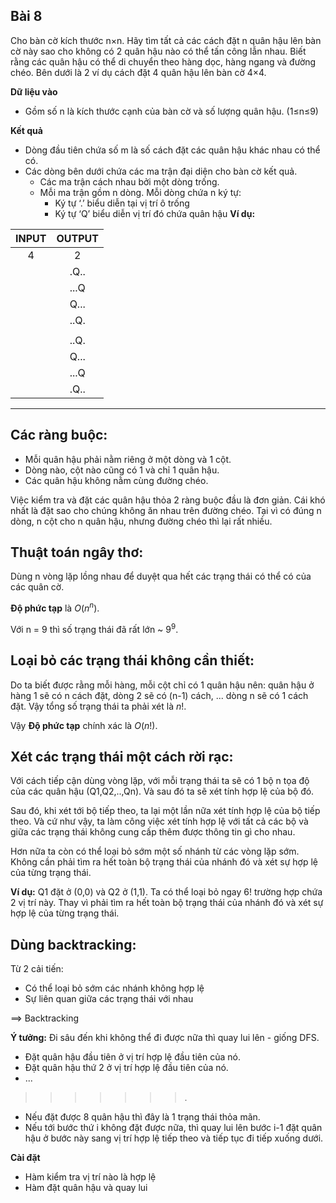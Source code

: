 ## Bài 8

Cho bàn cờ kích thước n×n. Hãy tìm tất cả các cách đặt n quân hậu lên bàn cờ này sao cho không có 2 quân hậu nào có thể tấn công lẫn nhau. Biết rằng các quân hậu có thể di chuyển theo hàng dọc, hàng ngang và đường chéo. Bên dưới là 2 ví dụ cách đặt 4 quân hậu lên bàn cờ 4×4.

**Dữ liệu vào**  

- Gồm số n là kích thước cạnh của bàn cờ và số lượng quân hậu. (1≤n≤9)

**Kết quả**

- Dòng đầu tiên chứa số m là số cách đặt các quân hậu khác nhau có thể có.
- Các dòng bên dưới chứa các ma trận đại diện cho bàn cờ kết quả. 
    + Các ma trận cách nhau bởi một dòng trống.
    + Mỗi ma trận gồm n dòng. Mỗi dòng chứa n ký tự:
        - Ký tự ‘.’ biểu diễn tại vị trí ô trống 
        - Ký tự ‘Q’ biểu diễn vị trí đó chứa quân hậu
**Ví dụ:**

INPUT |OUTPUT
:----:|:----:
4     |2   
    |.Q..
    |...Q
    |Q...
    |..Q.
    |
    |..Q.
    |Q...
    |...Q
    |.Q..

-----

## Các ràng buộc:

- Mỗi quân hậu phải nằm riêng ở một dòng và 1 cột.
- Dòng nào, cột nào cũng có 1 và chỉ 1 quân hậu.
- Các quân hậu không nằm cùng đường chéo.

Việc kiểm tra và đặt các quân hậu thỏa 2 ràng buộc đầu là đơn giản. Cái khó nhất là đặt sao cho chúng không ăn nhau trên đường chéo. Tại vì có đúng n dòng, n cột cho n quân hậu, nhưng đường chéo thì lại rất nhiều.

## Thuật toán ngây thơ:

Dùng n vòng lặp lồng nhau để duyệt qua hết các trạng thái có thể có của các quân cờ.  

**Độ phức tạp** là $O(n^n)$.  

Với n = 9 thì số trạng thái đã rất lớn ~ $9^9$.

## Loại bỏ các trạng thái không cần thiết:

Do ta biết được rằng mỗi hàng, mỗi cột chỉ có 1 quân hậu nên: quân hậu ở hàng 1 sẽ có n cách đặt, dòng 2 sẽ có (n-1) cách, ... dòng n sẽ có 1 cách đặt. Vậy tổng số trạng thái ta phải xét là $n!$.

Vậy **Độ phức tạp** chính xác là $O(n!)$.

## Xét các trạng thái một cách rời rạc:

Với cách tiếp cận dùng vòng lặp, với mỗi trạng thái ta sẽ có 1 bộ n tọa độ của các quân hậu (Q1,Q2,..,Qn). Và sau đó ta sẽ xét tính hợp lệ của bộ đó.

Sau đó, khi xét tới bộ tiếp theo, ta lại một lần nữa xét tính hợp lệ của bộ tiếp theo. Và cứ như vậy, ta làm công việc xét tính hợp lệ với tất cả các bộ và giữa các trạng thái không cung cấp thêm được thông tin gì cho nhau.

Hơn nữa ta còn có thể loại bỏ sớm một số nhánh từ các vòng lặp sớm. Không cần phải tìm ra hết toàn bộ trạng thái của nhánh đó và xét sự hợp lệ của từng trạng thái.

**Ví dụ:** Q1 đặt ở (0,0) và Q2 ở (1,1). Ta có thể loại bỏ ngay 6! trường hợp chứa 2 vị trí này. Thay vì phải tìm ra hết toàn bộ trạng thái của nhánh đó và xét sự hợp lệ của từng trạng thái.

## Dùng backtracking:

Từ 2 cải tiến:
- Có thể loại bỏ sớm các nhánh không hợp lệ
- Sự liên quan giữa các trạng thái với nhau

==> Backtracking

**Ý tưởng:** Đi sâu đến khi không thể đi được nữa thì quay lui lên - giống DFS.

- Đặt quân hậu đầu tiên ở vị trí hợp lệ đầu tiên của nó.
- Đặt quân hậu thứ 2 ở vị trí hợp lệ đầu tiên của nó.
- ...

>>>>>>>.
- Nếu đặt được 8 quân hậu thì đây là 1 trạng thái thỏa mãn.
- Nếu tới bước thứ i không đặt được nữa, thì quay lui lên bước i-1 đặt quân hậu ở bước này sang vị trí hợp lệ tiếp theo và tiếp tục đi tiếp xuống dưới.

**Cài đặt**

- Hàm kiểm tra vị trí nào là hợp lệ
- Hàm đặt quân hậu và quay lui
